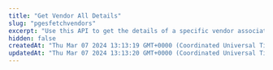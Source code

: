 ```yaml
---
title: "Get Vendor All Details"
slug: "pgesfetchvendors"
excerpt: "Use this API to get the details of a specific vendor associated with your Easy Split account."
hidden: false
createdAt: "Thu Mar 07 2024 13:13:19 GMT+0000 (Coordinated Universal Time)"
updatedAt: "Thu Mar 07 2024 13:13:20 GMT+0000 (Coordinated Universal Time)"
---
```

